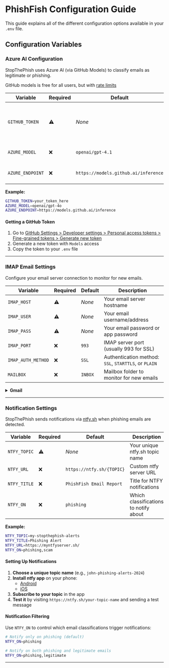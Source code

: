 # PhishFish Configuration Guide

This guide explains all of the different configuration options available in your `.env` file.

## Configuration Variables

### Azure AI Configuration

StopThePhish uses Azure AI (via GitHub Models) to classify emails as legitimate or phishing.

GitHub models is free for all users, but with [rate limits](https://docs.github.com/en/github-models/use-github-models/prototyping-with-ai-models#rate-limits)

| Variable | Required | Default | Description |
|----------|----------|---------|-------------|
| `GITHUB_TOKEN` | ⚠️ | *None* | Your GitHub personal access token with model access |
| `AZURE_MODEL` | ❌ | `openai/gpt-4.1` | AI model to use for email classification |
| `AZURE_ENDPOINT` | ❌ | `https://models.github.ai/inference` | Azure AI inference endpoint |

**Example:**
```bash
GITHUB_TOKEN=your_token_here
AZURE_MODEL=openai/gpt-4o
AZURE_ENDPOINT=https://models.github.ai/inference
```

#### Getting a GitHub Token
1. Go to [GitHub Settings > Developer settings > Personal access tokens > Fine-grained tokens > Generate new token](https://github.com/settings/personal-access-tokens/new)
2. Generate a new token with `Models` access
3. Copy the token to your `.env` file

---

### IMAP Email Settings

Configure your email server connection to monitor for new emails.

| Variable | Required | Default | Description |
|----------|----------|---------|-------------|
| `IMAP_HOST` | ⚠️ | *None* | Your email server hostname |
| `IMAP_USER` | ⚠️ | *None* | Your email username/address |
| `IMAP_PASS` | ⚠️ | *None* | Your email password or app password |
| `IMAP_PORT` | ❌ | `993` | IMAP server port (usually 993 for SSL) |
| `IMAP_AUTH_METHOD` | ❌ | `SSL` | Authentication method: `SSL`, `STARTTLS`, or `PLAIN` |
| `MAILBOX` | ❌ | `INBOX` | Mailbox folder to monitor for new emails |


<details>
<summary><strong>Gmail</strong></summary>

#### Config

```bash
IMAP_HOST=imap.gmail.com
IMAP_USER=your-email@gmail.com
IMAP_PASS=your-app-password
IMAP_PORT=993
IMAP_AUTH_METHOD=SSL
MAILBOX=INBOX
```

#### Tips

- Enable 2-factor authentication
- Generate an App Password (not your regular password)
</details>

---

### Notification Settings

StopThePhish sends notifications via [ntfy.sh](https://ntfy.sh) when phishing emails are detected.

| Variable | Required | Default | Description |
|----------|----------|---------|-------------|
| `NTFY_TOPIC` | ⚠️ | *None* | Your unique ntfy.sh topic name |
| `NTFY_URL` | ❌ | `https://ntfy.sh/{TOPIC}` | Custom ntfy server URL |
| `NTFY_TITLE` | ❌ | `PhishFish Email Report` | Title for NTFY notifications
| `NTFY_ON` | ❌ | `phishing` | Which classifications to notify about |

**Example:**
```bash
NTFY_TOPIC=my-stopthephish-alerts
NTFY_TITLE=Phishing Alert
NTFY_URL=https://myntfyserver.sh/
NTFY_ON=phishing,scam
```

#### Setting Up Notifications

1. **Choose a unique topic name** (e.g., `john-phishing-alerts-2024`)
2. **Install ntfy app** on your phone:
   - [Android](https://play.google.com/store/apps/details?id=io.heckel.ntfy)
   - [iOS](https://apps.apple.com/us/app/ntfy/id1625396347)
3. **Subscribe to your topic** in the app
4. **Test it** by visiting `https://ntfy.sh/your-topic-name` and sending a test message

#### Notification Filtering

Use `NTFY_ON` to control which email classifications trigger notifications:

```bash
# Notify only on phishing (default)
NTFY_ON=phishing

# Notify on both phishing and legitimate emails
NTFY_ON=phishing,legitimate

```

---
